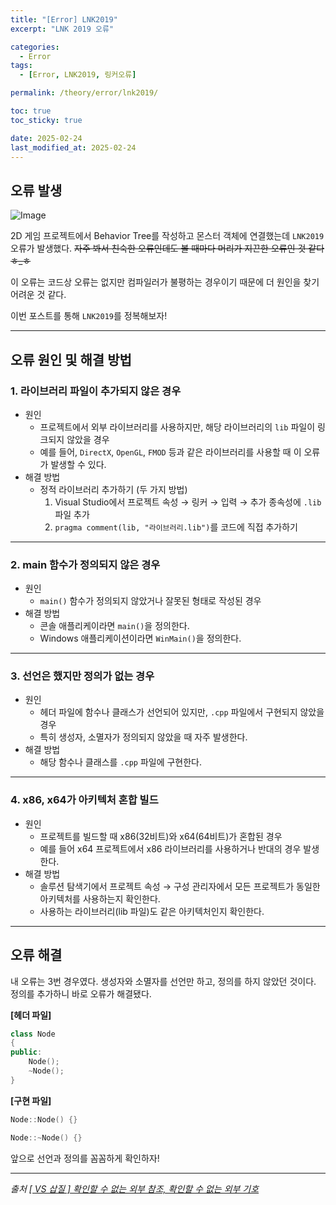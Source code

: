 ```yaml
---
title: "[Error] LNK2019"
excerpt: "LNK 2019 오류"

categories:
  - Error
tags:
  - [Error, LNK2019, 링커오류]

permalink: /theory/error/lnk2019/

toc: true
toc_sticky: true

date: 2025-02-24
last_modified_at: 2025-02-24
---
```


## 오류 발생

![Image](https://github.com/user-attachments/assets/3c9f26d7-92db-44a2-b688-05d5ef614359)

2D 게임 프로젝트에서 Behavior Tree를 작성하고 몬스터 객체에 연결했는데 `LNK2019` 오류가 발생했다. ~~자주 봐서 친숙한 오류인데도 볼 때마다 머리가 지끈한 오류인 것 같다 ㅎ_ㅎ~~

이 오류는 코드상 오류는 없지만 컴파일러가 불평하는 경우이기 때문에 더 원인을 찾기 어려운 것 같다.

이번 포스트를 통해 `LNK2019`를 정복해보자!

---

## 오류 원인 및 해결 방법

### 1. 라이브러리 파일이 추가되지 않은 경우

- 원인
    - 프로젝트에서 외부 라이브러리를 사용하지만, 해당 라이브러리의 `lib` 파일이 링크되지 않았을 경우
    - 예를 들어, `DirectX`, `OpenGL`, `FMOD` 등과 같은 라이브러리를 사용할 때 이 오류가 발생할 수 있다.
- 해결 방법
    - 정적 라이브러리 추가하기 (두 가지 방법)
        1. Visual Studio에서 프로젝트 속성 → 링커 → 입력 → 추가 종속성에 `.lib` 파일 추가
        2. `pragma comment(lib, "라이브러리.lib")`를 코드에 직접 추가하기

---

### 2. main 함수가 정의되지 않은 경우

- 원인 
    - `main()` 함수가 정의되지 않았거나 잘못된 형태로 작성된 경우
- 해결 방법
    - 콘솔 애플리케이라면 `main()`을 정의한다.
    - Windows 애플리케이션이라면 `WinMain()`을 정의한다.

---

### 3. 선언은 했지만 정의가 없는 경우

- 원인
    - 헤더 파일에 함수나 클래스가 선언되어 있지만, `.cpp` 파일에서 구현되지 않았을 경우
    - 특히 생성자, 소멸자가 정의되지 않았을 때 자주 발생한다.
- 해결 방법
    - 해당 함수나 클래스를 `.cpp` 파일에 구현한다.

---

### 4. x86, x64가 아키텍처 혼합 빌드

- 원인
    - 프로젝트를 빌드할 때 x86(32비트)와 x64(64비트)가 혼합된 경우
    - 예를 들어 x64 프로젝트에서 x86 라이브러리를 사용하거나 반대의 경우 발생한다.
- 해결 방법
    - 솔루션 탐색기에서 프로젝트 속성 → 구성 관리자에서 모든 프로젝트가 동일한 아키텍처를 사용하는지 확인한다.
    - 사용하는 라이브러리(lib 파일)도 같은 아키텍처인지 확인한다.

---

## 오류 해결 

내 오류는 3번 경우였다. 생성자와 소멸자를 선언만 하고, 정의를 하지 않았던 것이다. 정의를 추가하니 바로 오류가 해결됐다.

**[헤더 파일]**
```cpp
class Node
{
public:
    Node();
    ~Node();
}
```

**[구현 파일]**
```cpp
Node::Node() {}

Node::~Node() {}
```

앞으로 선언과 정의를 꼼꼼하게 확인하자!

--- 

*출처*
*[[ VS 삽질 ] 확인할 수 없는 외부 참조, 확인할 수 없는 외부 기호](https://davi06000.tistory.com/5)*